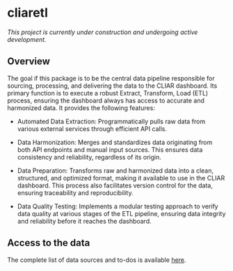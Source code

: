 # cliaretl

*This project is currently under construction and undergoing active development.*

## Overview

The goal if  this package is to be the central data pipeline responsible for sourcing, processing, and delivering the data to the CLIAR dashboard. Its primary function is to execute a robust Extract, Transform, Load (ETL) process, ensuring the dashboard always has access to accurate and harmonized data. It provides the following features:

-   Automated Data Extraction: Programmatically pulls raw data from various external services through efficient API calls.

-   Data Harmonization: Merges and standardizes data originating from both API endpoints and manual input sources. This ensures data consistency and reliability, regardless of its origin.

-   Data Preparation: Transforms raw and harmonized data into a clean, structured, and optimized format, making it available to use in the CLIAR dashboard. This process also facilitates version control for the data, ensuring traceability and reproducibility.

-   Data Quality Testing: Implements a modular testing approach to verify data quality at various stages of the ETL pipeline, ensuring data integrity and reliability before it reaches the dashboard.

## Access to the data

The complete list of data sources and to-dos is available [here](https://worldbankgroup-my.sharepoint.com/:x:/g/personal/earias1_worldbank_org/EUmJLnSAxFlOpirD9fjkVCUBDCuC9kKU58yzYpIWjdDosw?CID=af6fb8a3-cb6e-1db1-27d4-7b6958825f9d).
